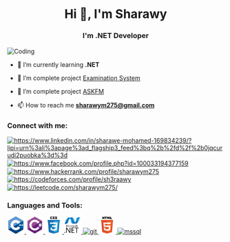 <h1 align="center">Hi 👋, I'm Sharawy</h1>
<h3 align="center">I'm .NET Developer</h3>
<img align="center" src="https://monovm.com/uploads/tinymce/antoniy/choose%20the%20right%20backend/backend-for-article-2.jpg" alt="Coding" width="800" height="300">

- 🌱 I’m currently learning **.NET**

- 🔭 I’m complete project [Examination System](https://github.com/SharaawyMohamed/Examination-System)

- 🔭 I’m complete project [ASKFM](https://github.com/SharaawyMohamed/ASKFM)

- 📫 How to reach me **sharawym275@gmail.com**

<h3 align="left">Connect with me:</h3>
<p align="left">
<a href="[[https://linkedin.com/in/https://www.linkedin.com/in/sharawe-mohamed-169834239/?lipi=urn%3ali%3apage%3ad_flagship3_feed%3bq%2b%2fd%2f%2b0jqcurudi2puobka%3d%3d](https://www.linkedin.com/in/sharawe-mohamed-169834239/)](https://www.linkedin.com/in/sharawe-mohamed-169834239?utm_source=share&utm_campaign=share_via&utm_content=profile&utm_medium=android_app)" target="blank"><img align="center" src="https://raw.githubusercontent.com/rahuldkjain/github-profile-readme-generator/master/src/images/icons/Social/linked-in-alt.svg" alt="https://www.linkedin.com/in/sharawe-mohamed-169834239/?lipi=urn%3ali%3apage%3ad_flagship3_feed%3bq%2b%2fd%2f%2b0jqcurudi2puobka%3d%3d" height="30" width="40" /></a>
<a href="https://fb.com/https://www.facebook.com/profile.php?id=100033194377159" target="blank"><img align="center" src="https://raw.githubusercontent.com/rahuldkjain/github-profile-readme-generator/master/src/images/icons/Social/facebook.svg" alt="https://www.facebook.com/profile.php?id=100033194377159" height="30" width="40" /></a>
<a href="https://www.hackerrank.com/https://www.hackerrank.com/profile/sharawym275" target="blank"><img align="center" src="https://raw.githubusercontent.com/rahuldkjain/github-profile-readme-generator/master/src/images/icons/Social/hackerrank.svg" alt="https://www.hackerrank.com/profile/sharawym275" height="30" width="40" /></a>
<a href="https://codeforces.com/profile/https://codeforces.com/profile/sh3raawy" target="blank"><img align="center" src="https://raw.githubusercontent.com/rahuldkjain/github-profile-readme-generator/master/src/images/icons/Social/codeforces.svg" alt="https://codeforces.com/profile/sh3raawy" height="30" width="40" /></a>
<a href="https://www.leetcode.com/https://leetcode.com/sharawym275/" target="blank"><img align="center" src="https://raw.githubusercontent.com/rahuldkjain/github-profile-readme-generator/master/src/images/icons/Social/leet-code.svg" alt="https://leetcode.com/sharawym275/" height="30" width="40" /></a>
</p>

<h3 align="left">Languages and Tools:</h3>
<p align="left"> <a href="https://www.w3schools.com/cpp/" target="_blank" rel="noreferrer"> <img src="https://raw.githubusercontent.com/devicons/devicon/master/icons/cplusplus/cplusplus-original.svg" alt="cplusplus" width="40" height="40"/> </a> <a href="https://www.w3schools.com/cs/" target="_blank" rel="noreferrer"> <img src="https://raw.githubusercontent.com/devicons/devicon/master/icons/csharp/csharp-original.svg" alt="csharp" width="40" height="40"/> </a> <a href="https://www.w3schools.com/css/" target="_blank" rel="noreferrer"> <img src="https://raw.githubusercontent.com/devicons/devicon/master/icons/css3/css3-original-wordmark.svg" alt="css3" width="40" height="40"/> </a> <a href="https://dotnet.microsoft.com/" target="_blank" rel="noreferrer"> <img src="https://raw.githubusercontent.com/devicons/devicon/master/icons/dot-net/dot-net-original-wordmark.svg" alt="dotnet" width="40" height="40"/> </a> <a href="https://git-scm.com/" target="_blank" rel="noreferrer"> <img src="https://www.vectorlogo.zone/logos/git-scm/git-scm-icon.svg" alt="git" width="40" height="40"/> </a> <a href="https://www.w3.org/html/" target="_blank" rel="noreferrer"> <img src="https://raw.githubusercontent.com/devicons/devicon/master/icons/html5/html5-original-wordmark.svg" alt="html5" width="40" height="40"/> </a> <a href="https://www.microsoft.com/en-us/sql-server" target="_blank" rel="noreferrer"> <img src="https://www.svgrepo.com/show/303229/microsoft-sql-server-logo.svg" alt="mssql" width="40" height="40"/> </a> </p>

